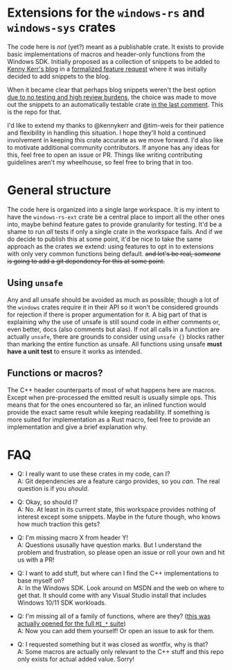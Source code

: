 # Extensions for the `windows-rs` and `windows-sys` crates

The code here is _not_ (yet?) meant as a publishable crate. It exists to provide basic implementations of macros and header-only functions from the Windows SDK. Initially proposed as a collection of snippets to be added to [Kenny Kerr's blog](https://github.com/kennykerr/blog) in a [formalized feature request](https://github.com/microsoft/windows-rs/issues/2798) where it was initially decided to add snippets to the blog.

When it became clear that perhaps blog snippets weren't the best option [due to no testing and high review burdens](https://github.com/kennykerr/blog/pull/3), the choice was made to move out the snippets to an automatically testable crate [in the last comment](https://github.com/kennykerr/blog/pull/3#issuecomment-1900045764). This is the repo for that.

I'd like to extend my thanks to @kennykerr and @tim-weis for their patience and flexibility in handling this situation. I hope they'll hold a continued involvement in keeping this crate accurate as we move forward. I'd also like to motivate additional community contributors. If anyone has any ideas for this, feel free to open an issue or PR. Things like writing contributing guidelines aren't my wheelhouse, so feel free to bring that in too.

# General structure

The code here is organized into a single large workspace. It is my intent to have the `windows-rs-ext` crate be a central place to import all the other ones into, maybe behind feature gates to provide granularity for testing. It'd be a shame to run _all_ tests if only a single crate in the workspace fails. And if we do decide to publish this at some point, it'd be nice to take the same approach as the crates we extend: using features to opt in to extensions with only very common functions being default. ~~and let's be real, _someone_ is going to add a git dependency for this at some point.~~

## Using `unsafe`

Any and all unsafe should be avoided as much as possible; though a lot of the `windows` crates require it in their API so it won't be considered grounds for rejection if there is proper argumentation for it. A big part of that is explaining why the use of unsafe is still sound code in either comments or, even better, docs (also comments but alas). If not all calls in a function are actually `unsafe`, there are grounds to consider using `unsafe {}` blocks rather than marking the entire function as unsafe. All functions using unsafe **must have a unit test** to ensure it works as intended.

## Functions or macros?

The C++ header counterparts of most of what happens here are macros. Except when pre-processed the emitted result is usually simple ops. This means that for the ones encountered so far, an inlined function would provide the exact same result while keeping readability. If something is more suited for implementation as a Rust macro, feel free to provide an implementation and give a brief explanation why.

# FAQ

- Q: I really want to use these crates in my code, can I?  
  A: Git dependencies are a feature cargo provides, so you _can_. The real question is if you _should_.

- Q: Okay, so should I?  
  A: No. At least in its current state, this workspace provides nothing of interest except some snippets. Maybe in the future though, who knows how much traction this gets?

- Q: I'm missing macro X from header Y!  
  A: Questions ususally have question marks. But I understand the problem and frustration, so please open an issue or roll your own and hit us with a PR!

- Q: I want to add stuff, but where can I find the C++ implementations to base myself on?  
  A: In the Windows SDK. Look around on MSDN and the web on where to get that. It should come with any Visual Studio install that includes Windows 10/11 SDK workloads.

- Q: I'm missing all of a family of functions, where are they? ([this was actually opened for the full `MI_*` suite](https://github.com/microsoft/windows-rs/issues/1572))  
  A: Now you can add them yourself! Or open an issue to ask for them.

- Q: I requested something but it was closed as wontfix, why is that?  
  A: Some macros are actually only relevant to the C++ stuff and this repo only exists for actual added value. Sorry!
